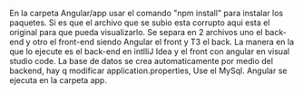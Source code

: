 En la carpeta Angular/app usar el comando "npm install" para instalar los paquetes.
Si es que el archivo que se subio esta corrupto aqui esta el original para que pueda visualizarlo.
Se separa en 2 archivos uno el back-end y otro el front-end siendo Angular el front y T3 el back.
La manera en la que lo ejecute es el back-end en intlliJ Idea y el front con angular en visual studio code.
La base de datos se crea automaticamente por medio del backend, hay q modificar application.properties, Use el MySql.
Angular se ejecuta en la carpeta app.
